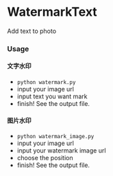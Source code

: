# WatermarkText
Add text to photo

### Usage

#### 文字水印

* `python watermark.py`
* input your image url
* input text you want mark
* finish! See the output file.

#### 图片水印
* `python watermark_image.py`
* input your image url
* input your watermark image url
* choose the position
* finish! See the output file.
